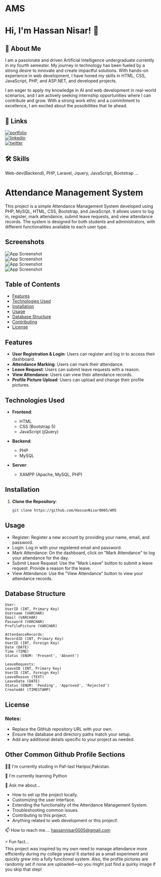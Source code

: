 # AMS
# Hi, I'm Hassan Nisar! 👋  
                
## 🚀 About Me  
I am a passionate and driven Artificial Intelligence undergraduate currently in my fourth semester. My journey in technology has been fueled by a strong desire to innovate and create impactful solutions. With hands-on experience in web development, I have honed my skills in HTML, CSS, JavaScript, PHP, and ASP.NET, and developed projects.

I am eager to apply my knowledge in AI and web development in real-world scenarios, and I am actively seeking internship opportunities where I can contribute and grow. With a strong work ethic and a commitment to excellence, I am excited about the possibilities that lie ahead. 
    
## 🔗 Links  
[![portfolio](https://img.shields.io/badge/my_portfolio-1DA1F2?style=for-the-badge&logo=ko-fi&logoColor=white)](https://www.linkedin.com/in/hassan-nisar0005/)  
[![linkedin](https://img.shields.io/badge/linkedin-0A66C2?style=for-the-badge&logo=linkedin&logoColor=white)](https://www.linkedin.com/in/hassan-nisar0005/)  
[![twitter](https://img.shields.io/badge/github-000?style=for-the-badge&logo=github&logoColor=white)](https://github.com/HassanNisar0005/)  
    
## 🛠 Skills  
Web-dev(Backend), PHP, Laravel, Jquery, JavaScript, Bootstrap ...  
# Attendance Management System

This project is a simple Attendance Management System developed using PHP, MySQL, HTML, CSS, Bootstrap, and JavaScript. It allows users to log in, register, mark attendance, submit leave requests, and view attendance records. The system is designed for both students and administrators, with different functionalities available to each user type.
## Screenshots  
![App Screenshot](./reademeImages/m.png)  
![App Screenshot](./reademeImages/am.png)  
![App Screenshot](./reademeImages/uL.png)  
![App Screenshot](./reademeImages/up.png)  

## Table of Contents

- [Features](#features)
- [Technologies Used](#technologies-used)
- [Installation](#installation)
- [Usage](#usage)
- [Database Structure](#database-structure)
- [Contributing](#contributing)
- [License](#license)

## Features

- **User Registration & Login**: Users can register and log in to access their dashboard.
- **Attendance Marking**: Users can mark their attendance.
- **Leave Request**: Users can submit leave requests with a reason.
- **View Attendance**: Users can view their attendance records.
- **Profile Picture Upload**: Users can upload and change their profile pictures.

## Technologies Used

- **Frontend**:
  - HTML
  - CSS (Bootstrap 5)
  - JavaScript (jQuery)
  
- **Backend**:
  - PHP
  - MySQL

- **Server**:
  - XAMPP (Apache, MySQL, PHP)

## Installation

1. **Clone the Repository**:
   ```bash
   git clone https://github.com/HassanNisar0005/AMS

## Usage
 - Register: Register a new account by providing your name, email, and password.
 - Login: Log in with your registered email and password.
 - Mark Attendance: On the dashboard, click on "Mark Attendance" to log your attendance for the day.
 - Submit Leave Request: Use the "Mark Leave" button to submit a leave request. Provide a reason for the leave.
 - View Attendance: Use the "View Attendance" button to view your attendance records.

## Database Structure

    User:
    UserID (INT, Primary Key)
    Username (VARCHAR)
    Email (VARCHAR)
    Password (VARCHAR)
    ProfilePicture (VARCHAR)

    AttendanceRecords:
    RecordID (INT, Primary Key)
    UserID (INT, Foreign Key)
    Date (DATE)
    Time (TIME)
    Status (ENUM: 'Present', 'Absent')
    
    LeaveRequests:
    LeaveID (INT, Primary Key)
    UserID (INT, Foreign Key)
    LeaveReason (TEXT)
    LeaveDate (DATE)
    Status (ENUM: 'Pending', 'Approved', 'Rejected')
    CreatedAt (TIMESTAMP)

## License
### Notes:
- Replace the GitHub repository URL with your own.
- Ensure the database and directory paths match your setup.
- Add any additional details specific to your project as needed.
    
## Other Common Github Profile Sections  
👩‍💻 I'm currently studing in Paf-Iast Haripur,Pakistan.
    
🧠 I'm currently learning Python    
    
💬 Ask me about...  
   - How to set up the project locally.
   - Customizing the user interface.
   - Extending the functionality of the Attendance Management System.
   - Troubleshooting common issues.
   - Contributing to this project.
   - Anything related to web development or this project!.
    
📫 How to reach me.... hassannisar0005@gmail.com  
    
⚡️ Fun fact...  
    This project was inspired by my own need to manage attendance more efficiently during my college years! It started as a small experiment and quickly grew into a fully functional system. Also, the profile pictures are randomly set if none are uploaded—so you might just find a quirky image if you skip that step!